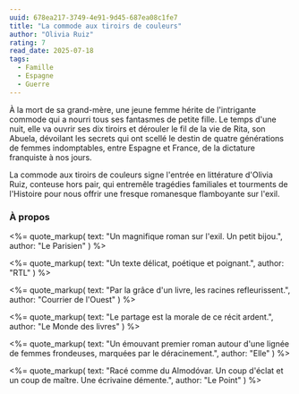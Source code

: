 ```yaml
---
uuid: 678ea217-3749-4e91-9d45-687ea08c1fe7
title: "La commode aux tiroirs de couleurs"
author: "Olivia Ruiz"
rating: 7
read_date: 2025-07-18
tags:
  - Famille
  - Espagne
  - Guerre
---
```


À la mort de sa grand-mère, une jeune femme hérite de l'intrigante commode qui a nourri tous ses fantasmes de petite fille. Le temps d'une nuit, elle va ouvrir ses dix tiroirs et dérouler le fil de la vie de Rita, son Abuela, dévoilant les secrets qui ont scellé le destin de quatre générations de femmes indomptables, entre Espagne et France, de la dictature franquiste à nos jours.

La commode aux tiroirs de couleurs signe l'entrée en littérature d'Olivia Ruiz, conteuse hors pair, qui entremêle tragédies familiales et tourments de l'Histoire pour nous offrir une fresque romanesque flamboyante sur l'exil.

### À propos

<%= quote_markup(
  text: "Un magnifique roman sur l'exil. Un petit bijou.",
  author: "Le Parisien"
) %>

<%= quote_markup(
  text: "Un texte délicat, poétique et poignant.",
  author: "RTL"
) %>

<%= quote_markup(
  text: "Par la grâce d'un livre, les racines refleurissent.",
  author: "Courrier de l'Ouest"
) %>

<%= quote_markup(
  text: "Le partage est la morale de ce récit ardent.",
  author: "Le Monde des livres"
) %>

<%= quote_markup(
  text: "Un émouvant premier roman autour d'une lignée de femmes frondeuses, marquées par le déracinement.",
  author: "Elle"
) %>

<%= quote_markup(
  text: "Racé comme du Almodóvar. Un coup d'éclat et un coup de maître. Une écrivaine démente.",
  author: "Le Point"
) %>

